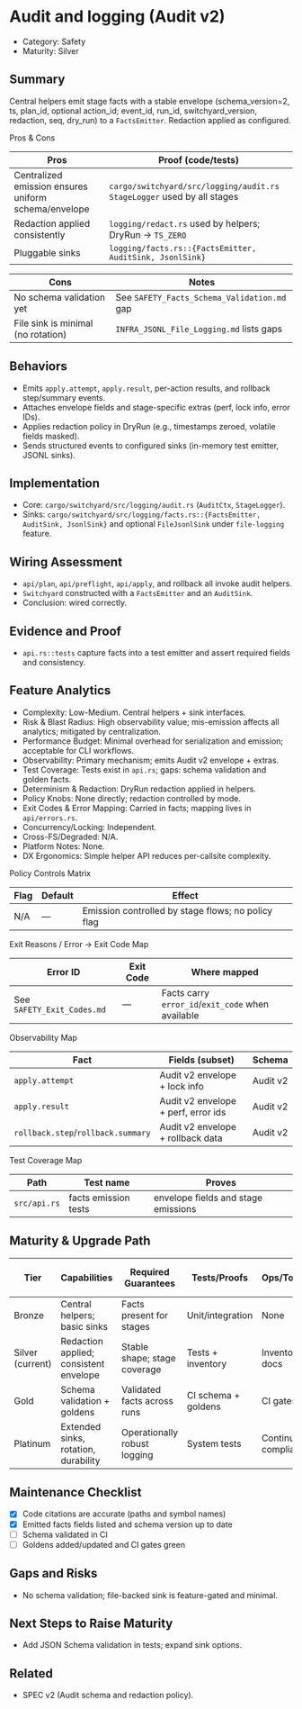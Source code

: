 # Audit and logging (Audit v2)

- Category: Safety
- Maturity: Silver

## Summary

Central helpers emit stage facts with a stable envelope (schema_version=2, ts, plan_id, optional action_id; event_id, run_id, switchyard_version, redaction, seq, dry_run) to a `FactsEmitter`. Redaction applied as configured.

Pros & Cons

| Pros | Proof (code/tests) |
| --- | --- |
| Centralized emission ensures uniform schema/envelope | `cargo/switchyard/src/logging/audit.rs` `StageLogger` used by all stages |
| Redaction applied consistently | `logging/redact.rs` used by helpers; DryRun → `TS_ZERO` |
| Pluggable sinks | `logging/facts.rs::{FactsEmitter, AuditSink, JsonlSink}` |

| Cons | Notes |
| --- | --- |
| No schema validation yet | See `SAFETY_Facts_Schema_Validation.md` gap |
| File sink is minimal (no rotation) | `INFRA_JSONL_File_Logging.md` lists gaps |

## Behaviors

- Emits `apply.attempt`, `apply.result`, per-action results, and rollback step/summary events.
- Attaches envelope fields and stage-specific extras (perf, lock info, error IDs).
- Applies redaction policy in DryRun (e.g., timestamps zeroed, volatile fields masked).
- Sends structured events to configured sinks (in-memory test emitter, JSONL sinks).

## Implementation

- Core: `cargo/switchyard/src/logging/audit.rs` (`AuditCtx`, `StageLogger`).
- Sinks: `cargo/switchyard/src/logging/facts.rs::{FactsEmitter, AuditSink, JsonlSink}` and optional `FileJsonlSink` under `file-logging` feature.

## Wiring Assessment

- `api/plan`, `api/preflight`, `api/apply`, and rollback all invoke audit helpers.
- `Switchyard` constructed with a `FactsEmitter` and an `AuditSink`.
- Conclusion: wired correctly.

## Evidence and Proof

- `api.rs::tests` capture facts into a test emitter and assert required fields and consistency.

## Feature Analytics

- Complexity: Low-Medium. Central helpers + sink interfaces.
- Risk & Blast Radius: High observability value; mis-emission affects all analytics; mitigated by centralization.
- Performance Budget: Minimal overhead for serialization and emission; acceptable for CLI workflows.
- Observability: Primary mechanism; emits Audit v2 envelope + extras.
- Test Coverage: Tests exist in `api.rs`; gaps: schema validation and golden facts.
- Determinism & Redaction: DryRun redaction applied in helpers.
- Policy Knobs: None directly; redaction controlled by mode.
- Exit Codes & Error Mapping: Carried in facts; mapping lives in `api/errors.rs`.
- Concurrency/Locking: Independent.
- Cross-FS/Degraded: N/A.
- Platform Notes: None.
- DX Ergonomics: Simple helper API reduces per-callsite complexity.

Policy Controls Matrix

| Flag | Default | Effect |
| --- | --- | --- |
| N/A | — | Emission controlled by stage flows; no policy flag |

Exit Reasons / Error → Exit Code Map

| Error ID | Exit Code | Where mapped |
| --- | --- | --- |
| See `SAFETY_Exit_Codes.md` | — | Facts carry `error_id`/`exit_code` when available |

Observability Map

| Fact | Fields (subset) | Schema |
| --- | --- | --- |
| `apply.attempt` | Audit v2 envelope + lock info | Audit v2 |
| `apply.result` | Audit v2 envelope + perf, error ids | Audit v2 |
| `rollback.step`/`rollback.summary` | Audit v2 envelope + rollback data | Audit v2 |

Test Coverage Map

| Path | Test name | Proves |
| --- | --- | --- |
| `src/api.rs` | facts emission tests | envelope fields and stage emissions |

## Maturity & Upgrade Path

| Tier | Capabilities | Required Guarantees | Tests/Proofs | Ops/Tooling | Relationship to Previous Tier |
| --- | --- | --- | --- | --- | --- |
| Bronze | Central helpers; basic sinks | Facts present for stages | Unit/integration | None | Additive |
| Silver (current) | Redaction applied; consistent envelope | Stable shape; stage coverage | Tests + inventory | Inventory docs | Additive |
| Gold | Schema validation + goldens | Validated facts across runs | CI schema + goldens | CI gates | Additive |
| Platinum | Extended sinks, rotation, durability | Operationally robust logging | System tests | Continuous compliance | Additive |

## Maintenance Checklist

- [x] Code citations are accurate (paths and symbol names)
- [x] Emitted facts fields listed and schema version up to date
- [ ] Schema validated in CI
- [ ] Goldens added/updated and CI gates green

## Gaps and Risks

- No schema validation; file-backed sink is feature-gated and minimal.

## Next Steps to Raise Maturity

- Add JSON Schema validation in tests; expand sink options.

## Related

- SPEC v2 (Audit schema and redaction policy).
